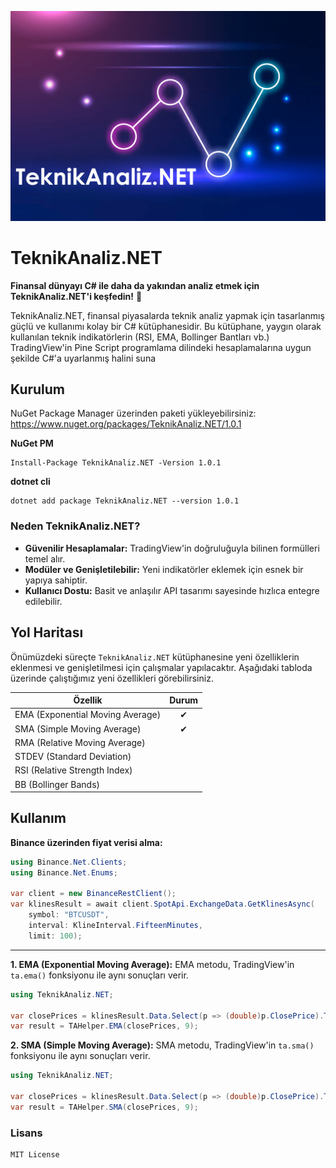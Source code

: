 ![TeknikAnaliz.Net](https://github.com/emin-karadag/TeknikAnaliz.NET/blob/main/TeknikAnaliz.NET/Images/banner-min.png)

# TeknikAnaliz.NET

**Finansal dünyayı C# ile daha da yakından analiz etmek için TeknikAnaliz.NET'i keşfedin!** 🚀

TeknikAnaliz.NET, finansal piyasalarda teknik analiz yapmak için tasarlanmış güçlü ve kullanımı kolay bir C# kütüphanesidir. Bu kütüphane, yaygın olarak kullanılan teknik indikatörlerin (RSI, EMA, Bollinger Bantları vb.) TradingView'in Pine Script programlama dilindeki hesaplamalarına uygun şekilde C#'a uyarlanmış halini suna

## Kurulum

NuGet Package Manager üzerinden paketi yükleyebilirsiniz: https://www.nuget.org/packages/TeknikAnaliz.NET/1.0.1

**NuGet PM**
```
Install-Package TeknikAnaliz.NET -Version 1.0.1
```

**dotnet cli**
```
dotnet add package TeknikAnaliz.NET --version 1.0.1
```

### Neden TeknikAnaliz.NET?

- **Güvenilir Hesaplamalar:** TradingView'in doğruluğuyla bilinen formülleri temel alır.
- **Modüler ve Genişletilebilir:** Yeni indikatörler eklemek için esnek bir yapıya sahiptir.
- **Kullanıcı Dostu:** Basit ve anlaşılır API tasarımı sayesinde hızlıca entegre edilebilir.

## Yol Haritası
Önümüzdeki süreçte `TeknikAnaliz.NET` kütüphanesine yeni özelliklerin eklenmesi ve genişletilmesi için çalışmalar yapılacaktır. Aşağıdaki tabloda üzerinde çalıştığımız yeni özellikleri görebilirsiniz.

| Özellik                 |    Durum     |  
|------------------------|:--------------:|
| EMA (Exponential Moving Average)            |      ✔         |
| SMA (Simple Moving Average)    |               ✔ |  
| RMA (Relative Moving Average)                    |                |
| STDEV (Standard Deviation)    |                |
| RSI (Relative Strength Index)      |                |
| BB (Bollinger Bands)       |                | |

## Kullanım

**Binance üzerinden fiyat verisi alma:**
```csharp
using Binance.Net.Clients;
using Binance.Net.Enums;

var client = new BinanceRestClient();
var klinesResult = await client.SpotApi.ExchangeData.GetKlinesAsync(
    symbol: "BTCUSDT",
    interval: KlineInterval.FifteenMinutes,
    limit: 100);
```

------------

**1. EMA (Exponential Moving Average):**
EMA metodu, TradingView'in `ta.ema()` fonksiyonu ile aynı sonuçları verir.

```csharp
using TeknikAnaliz.NET;

var closePrices = klinesResult.Data.Select(p => (double)p.ClosePrice).ToArray();
var result = TAHelper.EMA(closePrices, 9);
```

**2. SMA (Simple Moving Average):**
SMA metodu, TradingView'in `ta.sma()` fonksiyonu ile aynı sonuçları verir.

```csharp
using TeknikAnaliz.NET;

var closePrices = klinesResult.Data.Select(p => (double)p.ClosePrice).ToArray();
var result = TAHelper.SMA(closePrices, 9);
```

### Lisans 
    MIT License
